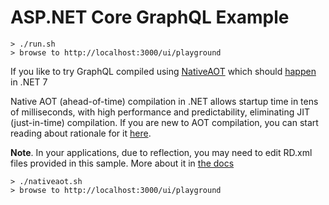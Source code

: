 # ASP.NET Core GraphQL Example

```
> ./run.sh
> browse to http://localhost:3000/ui/playground
```

If you like to try GraphQL compiled using [NativeAOT](https://github.com/dotnet/runtimelab/issues/248) which should [happen](https://github.com/dotnet/runtime/issues/61231) in .NET 7

Native AOT (ahead-of-time) compilation in .NET allows startup time in tens of milliseconds, with high performance and predictability, eliminating JIT (just-in-time) compilation. If you are new to AOT compilation, you can start reading about rationale for it [here](https://github.com/dotnet/designs/blob/main/accepted/2020/form-factors.md#native-aot-form-factors).

**Note**. In your applications, due to reflection, you may need to edit RD.xml files provided in this sample. More about it in [the docs](https://github.com/dotnet/runtimelab/blob/feature/NativeAOT/docs/using-nativeaot/rd-xml-format.md)

```
> ./nativeaot.sh
> browse to http://localhost:3000/ui/playground
```
